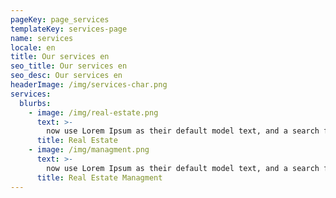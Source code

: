 ```yaml
---
pageKey: page_services
templateKey: services-page
name: services
locale: en
title: Our services en
seo_title: Our services en
seo_desc: Our services en
headerImage: /img/services-char.png
services:
  blurbs:
    - image: /img/real-estate.png
      text: >-
        now use Lorem Ipsum as their default model text, and a search for 'lorem ipsum' will uncover many web sites still in their infancy. Various versions have evolved over the years, sometimes by accident, sometimes on purpose (injected humour and the like).
      title: Real Estate
    - image: /img/managment.png
      text: >-
        now use Lorem Ipsum as their default model text, and a search for 'lorem ipsum' will uncover many web sites still in their infancy. Various versions have evolved over the years, sometimes by accident, sometimes on purpose (injected humour and the like).
      title: Real Estate Managment
---
```

